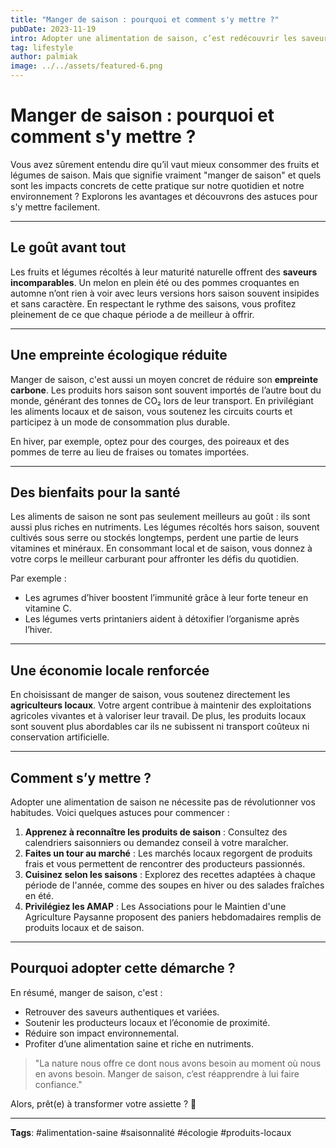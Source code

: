 ```yaml
---
title: "Manger de saison : pourquoi et comment s'y mettre ?"
pubDate: 2023-11-19
intro: Adopter une alimentation de saison, c’est redécouvrir les saveurs authentiques des fruits et légumes tout en prenant soin de l’environnement. Cela peut paraître simple, mais c’est un véritable engagement en faveur de notre santé et de notre planète.
tag: lifestyle
author: palmiak
image: ../../assets/featured-6.png
---
```


# Manger de saison : pourquoi et comment s'y mettre ?

Vous avez sûrement entendu dire qu’il vaut mieux consommer des fruits et légumes de saison. Mais que signifie vraiment "manger de saison" et quels sont les impacts concrets de cette pratique sur notre quotidien et notre environnement ? Explorons les avantages et découvrons des astuces pour s'y mettre facilement.

---

## Le goût avant tout

Les fruits et légumes récoltés à leur maturité naturelle offrent des **saveurs incomparables**. Un melon en plein été ou des pommes croquantes en automne n’ont rien à voir avec leurs versions hors saison souvent insipides et sans caractère. En respectant le rythme des saisons, vous profitez pleinement de ce que chaque période a de meilleur à offrir. 

---

## Une empreinte écologique réduite

Manger de saison, c'est aussi un moyen concret de réduire son **empreinte carbone**. Les produits hors saison sont souvent importés de l’autre bout du monde, générant des tonnes de CO₂ lors de leur transport. En privilégiant les aliments locaux et de saison, vous soutenez les circuits courts et participez à un mode de consommation plus durable.

En hiver, par exemple, optez pour des courges, des poireaux et des pommes de terre au lieu de fraises ou tomates importées.

---

## Des bienfaits pour la santé

Les aliments de saison ne sont pas seulement meilleurs au goût : ils sont aussi plus riches en nutriments. Les légumes récoltés hors saison, souvent cultivés sous serre ou stockés longtemps, perdent une partie de leurs vitamines et minéraux. En consommant local et de saison, vous donnez à votre corps le meilleur carburant pour affronter les défis du quotidien.

Par exemple :
- Les agrumes d’hiver boostent l’immunité grâce à leur forte teneur en vitamine C.
- Les légumes verts printaniers aident à détoxifier l’organisme après l’hiver.

---

## Une économie locale renforcée

En choisissant de manger de saison, vous soutenez directement les **agriculteurs locaux**. Votre argent contribue à maintenir des exploitations agricoles vivantes et à valoriser leur travail. De plus, les produits locaux sont souvent plus abordables car ils ne subissent ni transport coûteux ni conservation artificielle.

---

## Comment s’y mettre ?

Adopter une alimentation de saison ne nécessite pas de révolutionner vos habitudes. Voici quelques astuces pour commencer :

1. **Apprenez à reconnaître les produits de saison** : Consultez des calendriers saisonniers ou demandez conseil à votre maraîcher.
2. **Faites un tour au marché** : Les marchés locaux regorgent de produits frais et vous permettent de rencontrer des producteurs passionnés.
3. **Cuisinez selon les saisons** : Explorez des recettes adaptées à chaque période de l'année, comme des soupes en hiver ou des salades fraîches en été.
4. **Privilégiez les AMAP** : Les Associations pour le Maintien d'une Agriculture Paysanne proposent des paniers hebdomadaires remplis de produits locaux et de saison.

---

## Pourquoi adopter cette démarche ?

En résumé, manger de saison, c'est :
- Retrouver des saveurs authentiques et variées.
- Soutenir les producteurs locaux et l’économie de proximité.
- Réduire son impact environnemental.
- Profiter d’une alimentation saine et riche en nutriments.

> "La nature nous offre ce dont nous avons besoin au moment où nous en avons besoin. Manger de saison, c’est réapprendre à lui faire confiance."

Alors, prêt(e) à transformer votre assiette ? 🌱

---

**Tags**: #alimentation-saine #saisonnalité #écologie #produits-locaux
